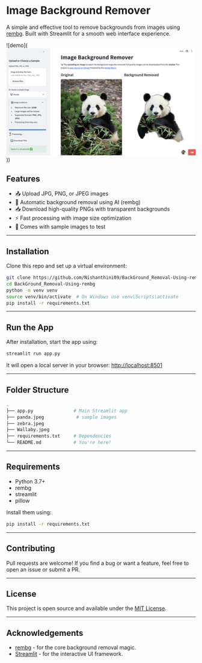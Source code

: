 
# Image Background Remover

A simple and effective tool to remove backgrounds from images using [rembg](https://github.com/danielgatis/rembg). Built with Streamlit for a smooth web interface experience.

![demo](![alt text](Output.png))) 

## Features

- 📤 Upload JPG, PNG, or JPEG images
- 🧠 Automatic background removal using AI (rembg)
- 📥 Download high-quality PNGs with transparent backgrounds
- ⚡ Fast processing with image size optimization
- 🐼 Comes with sample images to test

---

## Installation

Clone this repo and set up a virtual environment:

```bash
git clone https://github.com/Nishanthini09/BackGround_Removal-Using-rembg.git
cd BackGround_Removal-Using-rembg
python -m venv venv
source venv/bin/activate  # On Windows use venv\Scripts\activate
pip install -r requirements.txt
```

---

## Run the App

After installation, start the app using:

```bash
streamlit run app.py
```

It will open a local server in your browser: [http://localhost:8501](http://localhost:8501)

---

## Folder Structure

```bash
.
├── app.py               # Main Streamlit app
├── panda.jpeg            # sample images 
├── zebra.jpeg 
├── Wallaby.jpeg           
├── requirements.txt     # Dependencies
└── README.md            # You're here!
```

---

## Requirements

- Python 3.7+
- rembg
- streamlit
- pillow

Install them using:

```bash
pip install -r requirements.txt
```

---

## Contributing

Pull requests are welcome! If you find a bug or want a feature, feel free to open an issue or submit a PR.

---

## License

This project is open source and available under the [MIT License](LICENSE).

---

## Acknowledgements

- [rembg](https://github.com/danielgatis/rembg) - for the core background removal magic.
- [Streamlit](https://streamlit.io) - for the interactive UI framework.

